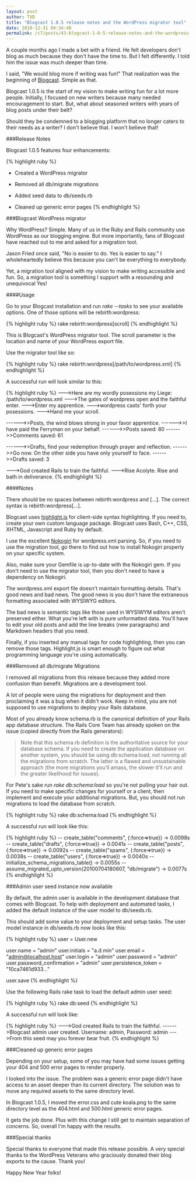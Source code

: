 ```yaml
---
layout: post
author: TVD
title: "Blogcast 1.0.5 release notes and the WordPress migrator tool"
date: 2010-12-31 04:34:40
permalink: /c7/posts/43-blogcast-1-0-5-release-notes-and-the-wordpress-migrator-tool
---
```


A couple months ago I made a bet with a friend. He felt developers don't blog as much because they don't have the time to. But I felt differently. I told him the issue was much deeper than time.

I said, "We would blog more if writing was fun!" That realization was the beginning of [Blogcast][1]. Simple as that.

Blogcast 1.0.5 is the start of my vision to make writing fun for a lot more people. Initially, I focused on new writers because many needed encouragement to start. But, what about seasoned writers with years of blog posts under their belt?

Should they be condemned to a blogging platform that no longer caters to their needs as a writer? I don't believe that. I won't believe that!

###Release Notes

Blogcast 1.0.5 features four enhancements:

{% highlight ruby %}
- Created a WordPress migrator

- Removed all db/migrate migrations

- Added seed data to db/seeds.rb

- Cleaned up generic error pages
{% endhighlight %}

###Blogcast WordPress migrator

Why WordPress? Simple. Many of us in the Ruby and Rails community use WordPress as our blogging engine. But more importantly, fans of Blogcast have reached out to me and asked for a migration tool.

Jason Fried once said, "No is easier to do. Yes is easier to say." I wholeheartedly believe this because you can't be everything to everybody.

Yet, a migration tool aligned with my vision to make writing accessible and fun. So, a migration tool is something I support with a resounding and unequivocal Yes!
 
####Usage

Go to your Blogcast installation and run *rake --tasks* to see your available options. One of those options will be rebirth:wordpress:

{% highlight ruby %}
rake rebirth:wordpress[scroll]
{% endhighlight %}

This is Blogcast's WordPress migrator tool. The scroll parameter is the location and name of your WordPress export file.

Use the migrator tool like so:

{% highlight ruby %}
rake rebirth:wordpress[/path/to/wordpress.xml]
{% endhighlight %}

A successful run will look similar to this:

{% highlight ruby %}
--->Here are my wordly posessions my Liege: /path/to/wordpress.xml
--->The gates of wordpress open and the faithful enter.
--->Enter my apprentice.
--->wordpress casts' forth your posessions.
--->Hand me your scroll.

------>>Posts, the wind blows strong in your favor apprentice.
------>>I have paid the Ferryman on your behalf.
------>>Posts saved: 80
------>>Comments saved: 61

------>>Drafts, find your redemption through prayer and reflection.
------>>Go now. On the other side you have only yourself to face.
------>>Drafts saved: 3

--->God created Rails to train the faithful.
--->Rise Acolyte. Rise and bath in deliverance.
{% endhighlight %}

####Notes

There should be no spaces between rebirth:wordpress and [...]. The correct syntax is rebirth:wordpress[...].

Blogcast uses <a href="http://softwaremaniacs.org/soft/highlight/en/download/" rel="nofollow">highlight.js</a> for client-side syntax highlighting. If you need to, create your own custom language package. Blogcast uses Bash, C++, CSS, XHTML, Javascript and Ruby by default.

I use the excellent [Nokogiri][2] for wordpress.xml parsing. So, if you need to use the migration tool, go there to find out how to install Nokogiri properly on your specific system.

Also, make sure your Gemfile is up-to-date with the Nokogiri gem. If you don't need to use the migrator tool, then you don't need to have a dependency on Nokogiri.

The wordpress.xml export file doesn't maintain formatting details. That's good news and bad news. The good news is you don't have the extraneous formatting associated with WYSIWYG editors.

The bad news is semantic tags like those used in WYSIWYM editors aren't preserved either. What you're left with is pure unformatted data. You'll have to edit your old posts and add the line breaks (new paragraphs) and Markdown headers that you need.

Finally, if you inserted any manual tags for code highlighting, then you can remove those tags. Highlight.js is smart enough to figure out what programming language you're using automatically.


###Removed all db/migrate Migrations

I removed all migrations from this release because they added more confusion than benefit. Migrations are a development tool.

A lot of people were using the migrations for deployment and then proclaiming it was a bug when it didn't work. Keep in mind, you are not supposed to use migrations to deploy your Rails database.

Most of you already know schema.rb is the canonical definition of your Rails app database structure. The Rails Core Team has already spoken on the issue (copied directly from the Rails generators):

> Note that this schema.rb definition is
> the authoritative source for your
> database schema. If you need to create
> the application database on another
> system, you should be using
> db:schema:load, not running all the
> migrations from scratch. The latter is
> a flawed and unsustainable approach
> (the more migrations you'll amass, the
> slower it'll run and the greater
> likelihood for issues).


For Pete's sake run *rake db:schema:load* so you're not pulling your hair out. If you need to make specific changes for yourself or a client, then implement and execute your additional migrations. But, you should not run migrations to load the database from scratch.

{% highlight ruby %}
rake db:schema:load
{% endhighlight %}

A successful run will look like this:

{% highlight ruby %}
-- create_table("comments", {:force=>true})
   -> 0.0098s
-- create_table("drafts", {:force=>true})
   -> 0.0041s
-- create_table("posts", {:force=>true})
   -> 0.0092s
-- create_table("spams", {:force=>true})
   -> 0.0038s
-- create_table("users", {:force=>true})
   -> 0.0040s
-- initialize_schema_migrations_table()
   -> 0.0055s
-- assume_migrated_upto_version(20100704180607, "db/migrate")
   -> 0.0077s
{% endhighlight %}

###Admin user seed instance now available

By default, the admin user is available in the development database that comes with Blogcast. To help with deployment and automated tasks, I added the default instance of the user model to db/seeds.rb.

This should add some value to your deployment and setup tasks. The user model instance in db/seeds.rb now looks like this:

{% highlight ruby %}
user = User.new

user.name = "admin"
user.initials = "a.d.min"
user.email = "admin@localhost.host"
user.login = "admin"
user.password = "admin"
user.password_confirmation = "admin"
user.persistence_token = "10ca7461d933..."

user.save
{% endhighlight %}

Use the following Rails rake task to load the default admin user seed:

{% highlight ruby %}
rake db:seed
{% endhighlight %}

A successful run will look like:

{% highlight ruby %}
--->God created Rails to train the faithful.
------>Blogcast admin user created. Username: admin, Password: admin
--->From this seed may you forever bear fruit.
{% endhighlight %}

###Cleaned up generic error pages

Depending on your setup, some of you may have had some issues getting your 404 and 500 error pages to render properly.

I looked into the issue. The problem was a generic error page didn't have access to an asset deeper than its current directory. The solution was to move any required assets to the same directory level.

In Blogcast 1.0.5, I moved the error.css and cute koala.png to the same directory level as the 404.html and 500.html generic error pages.

It gets the job done. Plus with this change I still get to maintain separation of concerns. So, overall I'm happy with the results.

###Special thanks

Special thanks to everyone that made this release possible. A very special thanks to the WordPress Veterans who graciously donated their blog exports to the cause. Thank you!

Happy New Year folks!


  [1]: http://techoctave.com/blogcast
  [2]: http://nokogiri.org/tutorials/installing_nokogiri.html
